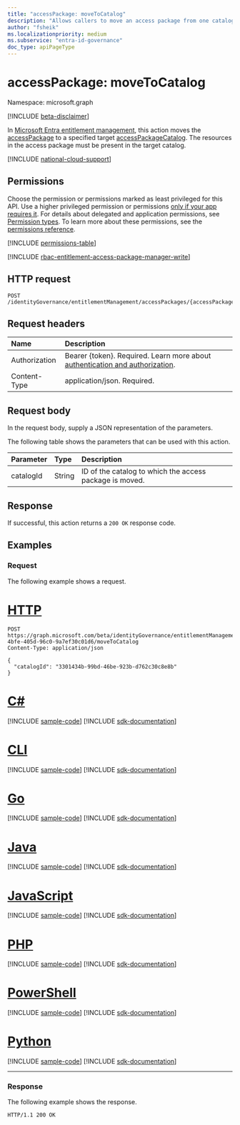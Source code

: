 ```yaml
---
title: "accessPackage: moveToCatalog"
description: "Allows callers to move an access package from one catalog to the other."
author: "fsheik"
ms.localizationpriority: medium
ms.subservice: "entra-id-governance"
doc_type: apiPageType
---
```


# accessPackage: moveToCatalog
Namespace: microsoft.graph

[!INCLUDE [beta-disclaimer](../../includes/beta-disclaimer.md)]

In [Microsoft Entra entitlement management](../resources/entitlementmanagement-overview.md), this action moves the [accessPackage](../resources/accesspackage.md) to a specified target [accessPackageCatalog](../resources/accesspackagecatalog.md). The resources in the access package must be present in the target catalog.

[!INCLUDE [national-cloud-support](../../includes/global-us.md)]

## Permissions
Choose the permission or permissions marked as least privileged for this API. Use a higher privileged permission or permissions [only if your app requires it](/graph/permissions-overview#best-practices-for-using-microsoft-graph-permissions). For details about delegated and application permissions, see [Permission types](/graph/permissions-overview#permission-types). To learn more about these permissions, see the [permissions reference](/graph/permissions-reference).

<!-- { "blockType": "permissions", "name": "accesspackage_movetocatalog" } -->
[!INCLUDE [permissions-table](../includes/permissions/accesspackage-movetocatalog-permissions.md)]

[!INCLUDE [rbac-entitlement-access-package-manager-write](../includes/rbac-for-apis/rbac-entitlement-management-access-package-manager-apis-write.md)]

## HTTP request

<!-- {
  "blockType": "ignored"
}
-->
``` http
POST /identityGovernance/entitlementManagement/accessPackages/{accessPackageId}/moveToCatalog
```

## Request headers
|Name|Description|
|:---|:---|
|Authorization|Bearer {token}. Required. Learn more about [authentication and authorization](/graph/auth/auth-concepts).|
|Content-Type|application/json. Required.|

## Request body
In the request body, supply a JSON representation of the parameters.

The following table shows the parameters that can be used with this action.

|Parameter|Type|Description|
|:---|:---|:---|
|catalogId|String|ID of the catalog to which the access package is moved.|



## Response

If successful, this action returns a `200 OK` response code.

## Examples

### Request
The following example shows a request.

# [HTTP](#tab/http)
<!-- {
  "blockType": "request",
  "name": "accesspackagethis.movetocatalog"
}
-->
``` http
POST https://graph.microsoft.com/beta/identityGovernance/entitlementManagement/accessPackages/3089f957-4bfe-405d-96c0-9a7ef30c01d6/moveToCatalog
Content-Type: application/json

{
  "catalogId": "3301434b-99bd-46be-923b-d762c30c8e8b"
}
```

# [C#](#tab/csharp)
[!INCLUDE [sample-code](../includes/snippets/csharp/accesspackagethismovetocatalog-csharp-snippets.md)]
[!INCLUDE [sdk-documentation](../includes/snippets/snippets-sdk-documentation-link.md)]

# [CLI](#tab/cli)
[!INCLUDE [sample-code](../includes/snippets/cli/accesspackagethismovetocatalog-cli-snippets.md)]
[!INCLUDE [sdk-documentation](../includes/snippets/snippets-sdk-documentation-link.md)]

# [Go](#tab/go)
[!INCLUDE [sample-code](../includes/snippets/go/accesspackagethismovetocatalog-go-snippets.md)]
[!INCLUDE [sdk-documentation](../includes/snippets/snippets-sdk-documentation-link.md)]

# [Java](#tab/java)
[!INCLUDE [sample-code](../includes/snippets/java/accesspackagethismovetocatalog-java-snippets.md)]
[!INCLUDE [sdk-documentation](../includes/snippets/snippets-sdk-documentation-link.md)]

# [JavaScript](#tab/javascript)
[!INCLUDE [sample-code](../includes/snippets/javascript/accesspackagethismovetocatalog-javascript-snippets.md)]
[!INCLUDE [sdk-documentation](../includes/snippets/snippets-sdk-documentation-link.md)]

# [PHP](#tab/php)
[!INCLUDE [sample-code](../includes/snippets/php/accesspackagethismovetocatalog-php-snippets.md)]
[!INCLUDE [sdk-documentation](../includes/snippets/snippets-sdk-documentation-link.md)]

# [PowerShell](#tab/powershell)
[!INCLUDE [sample-code](../includes/snippets/powershell/accesspackagethismovetocatalog-powershell-snippets.md)]
[!INCLUDE [sdk-documentation](../includes/snippets/snippets-sdk-documentation-link.md)]

# [Python](#tab/python)
[!INCLUDE [sample-code](../includes/snippets/python/accesspackagethismovetocatalog-python-snippets.md)]
[!INCLUDE [sdk-documentation](../includes/snippets/snippets-sdk-documentation-link.md)]

---

### Response
The following example shows the response.

<!-- {
  "blockType": "response",
  "truncated": true
}
-->
``` http
HTTP/1.1 200 OK
```
